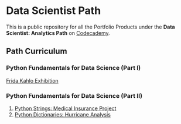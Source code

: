 # Data Scientist Path

This is a public repository for all the Portfolio Products under the **Data Scientist: Analytics Path** on [Codecademy](https://www.codecademy.com).

## Path Curriculum

### Python Fundamentals for Data Science (Part I)
[Frida Kahlo Exhibition](Python-Fundamentals-I/fridakahlo/frida_project.ipynb)

### Python Fundamentals for Data Science (Part II)
1. [Python Strings: Medical Insurance Project](Python-Fundamentals-II/Python-Strings-Medical-Insurance/Python_Strings_Medical_Insurance.ipynb)
2. [Python Dictionaries: Hurricane Analysis](Python-Fundamentals-II/Hurricane-Analysis/Hurricane_Analysis.ipynb)
